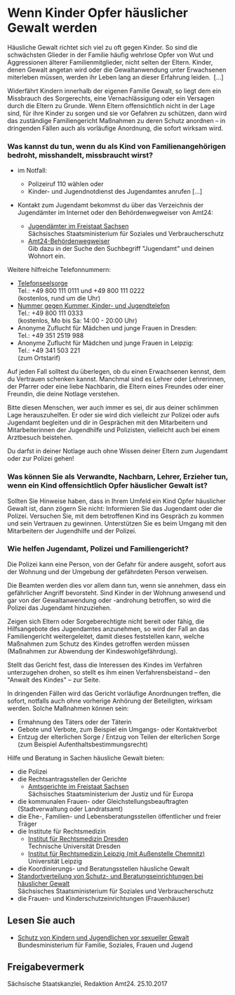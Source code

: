# Wenn Kinder Opfer häuslicher Gewalt werden

Häusliche Gewalt richtet sich viel zu oft gegen Kinder. So sind die schwächsten Glieder in der Familie häufig wehrlose Opfer von Wut und Aggressionen älterer Familienmitglieder, nicht selten der Eltern. Kinder, denen Gewalt angetan wird oder die Gewaltanwendung unter Erwachsenen miterleben müssen, werden ihr Leben lang an dieser Erfahrung leiden. [...]

Widerfährt Kindern innerhalb der eigenen Familie Gewalt, so liegt dem ein Missbrauch des Sorgerechts, eine Vernachlässigung oder ein Versagen durch die Eltern zu Grunde. Wenn Eltern offensichtlich nicht in der Lage sind, für ihre Kinder zu sorgen und sie vor Gefahren zu schützen, dann wird das zuständige Familiengericht Maßnahmen zu deren Schutz anordnen – in dringenden Fällen auch als vorläufige Anordnung, die sofort wirksam wird.

### Was kannst du tun, wenn du als Kind von Familienangehörigen bedroht, misshandelt, missbraucht wirst?

* im Notfall:
  + Polizeiruf 110 wählen oder
  + Kinder- und Jugendnotdienst des Jugendamtes anrufen [...]

* Kontakt zum Jugendamt bekommst du über das Verzeichnis der Jugendämter im Internet oder den Behördenwegweiser von Amt24:
  + [Jugendämter im Freistaat Sachsen](https://www.landesjugendamt.sachsen.de/11324.html "Jugendämter in Sachsen (SMS)")  
     Sächsisches Staatsministerium für Soziales und Verbraucherschutz
  + [Amt24-Behördenwegweiser](https://amt24.sachsen.de/web/guest/trefferliste/-/trefferliste/q-gemeinde/f-organisationseinheit "Amt24 Behördenwegweiser, Gemeinde")  
     Gib dazu in der Suche den Suchbegriff "Jugendamt" und deinen Wohnort ein.

Weitere hilfreiche Telefonnummern:

* [Telefonseelsorge](https://www.telefonseelsorge.de/ "Website der Telefonseelsorge Sachsen")  
   Tel.: +49 800 111 0111 und +49 800 111 0222  
   (kostenlos, rund um die Uhr)
* [Nummer gegen Kummer, Kinder- und Jugendtelefon](https://www.nummergegenkummer.de/kinder-und-jugendtelefon.html "Nummer gegen Kummer e. V.: Kinder- und Jugendtelefon")  
   Tel.: +49 800 111 0333  
   (kostenlos, Mo bis Sa: 14:00 - 20:00 Uhr)
* Anonyme Zuflucht für Mädchen und junge Frauen in Dresden:  
   Tel.: +49 351 2519 988
* Anonyme Zuflucht für Mädchen und junge Frauen in Leipzig:  
   Tel.: +49 341 503 221  
   (zum Ortstarif)

Auf jeden Fall solltest du überlegen, ob du einen Erwachsenen kennst, dem du Vertrauen schenken kannst. Manchmal sind es Lehrer oder Lehrerinnen, der Pfarrer oder eine liebe Nachbarin, die Eltern eines Freundes oder einer Freundin, die deine Notlage verstehen.

Bitte diesen Menschen, wer auch immer es sei, dir aus deiner schlimmen Lage herauszuhelfen. Er oder sie wird dich vielleicht zur Polizei oder aufs Jugendamt begleiten und dir in Gesprächen mit den Mitarbeitern und Mitarbeiterinnen der Jugendhilfe und Polizisten, vielleicht auch bei einem Arztbesuch beistehen.

Du darfst in deiner Notlage auch ohne Wissen deiner Eltern zum Jugendamt oder zur Polizei gehen!

### Was können Sie als Verwandte, Nachbarn, Lehrer, Erzieher tun, wenn ein Kind offensichtlich Opfer häuslicher Gewalt ist?

Sollten Sie Hinweise haben, dass in Ihrem Umfeld ein Kind Opfer häuslicher Gewalt ist, dann zögern Sie nicht: Informieren Sie das Jugendamt oder die Polizei. Versuchen Sie, mit dem betroffenen Kind ins Gespräch zu kommen und sein Vertrauen zu gewinnen. Unterstützen Sie es beim Umgang mit den Mitarbeitern der Jugendhilfe und der Polizei.

### Wie helfen Jugendamt, Polizei und Familiengericht?

Die Polizei kann eine Person, von der Gefahr für andere ausgeht, sofort aus der Wohnung und der Umgebung der gefährdeten Person verweisen.

Die Beamten werden dies vor allem dann tun, wenn sie annehmen, dass ein gefährlicher Angriff bevorsteht. Sind Kinder in der Wohnung anwesend und gar von der Gewaltanwendung oder -androhung betroffen, so wird die Polizei das Jugendamt hinzuziehen.

Zeigen sich Eltern oder Sorgeberechtigte nicht bereit oder fähig, die Hilfsangebote des Jugendamtes anzunehmen, so wird der Fall an das Familiengericht weitergeleitet, damit dieses feststellen kann, welche Maßnahmen zum Schutz des Kindes getroffen werden müssen (Maßnahmen zur Abwendung der Kindeswohlgefährdung).

Stellt das Gericht fest, dass die Interessen des Kindes im Verfahren unterzugehen drohen, so stellt es ihm einen Verfahrensbeistand – den "Anwalt des Kindes" – zur Seite.

In dringenden Fällen wird das Gericht vorläufige Anordnungen treffen, die sofort, notfalls auch ohne vorherige Anhörung der Beteiligten, wirksam werden. Solche Maßnahmen können sein:

* Ermahnung des Täters oder der Täterin
* Gebote und Verbote, zum Beispiel ein Umgangs- oder Kontaktverbot
* Entzug der elterlichen Sorge / Entzug von Teilen der elterlichen Sorge (zum Beispiel Aufenthaltsbestimmungsrecht)

Hilfe und Beratung in Sachen häusliche Gewalt bieten:

* die Polizei
* die Rechtsantragsstellen der Gerichte
  + [Amtsgerichte im Freistaat Sachsen](https://www.justiz.sachsen.de/content/ag.htm)  
     Sächsisches Staatsministerium der Justiz und für Europa
* die kommunalen Frauen- oder Gleichstellungsbeauftragten (Stadtverwaltung oder Landratsamt)
* die Ehe-, Familien- und Lebensberatungsstellen öffentlicher und freier Träger
* die Institute für Rechtsmedizin
  + [Institut für Rechtsmedizin Dresden](https://tu-dresden.de/die_tu_dresden/fakultaeten/medizinische_fakultaet/inst/irm/)  
     Technische Universität Dresden
  + [Institut für Rechtsmedizin Leipzig (mit Außenstelle Chemnitz)](http://rechtsmedizin.uni-leipzig.de)  
     Universität Leipzig
* die Koordinierungs- und Beratungsstellen häusliche Gewalt
* [Standortverteilung von Schutz- und Beratungseinrichtungen bei häuslicher Gewalt](https://www.justiz.sachsen.de/download/BF_Schutz-und_Beratungseinrichtungen_Mai2019.pdf "SMS: Karte von Schutz- und Beratungseinrichtungen bei häuslicher Gewalt")  
   Sächsisches Staatsministerium für Soziales und Verbraucherschutz
* die Frauen- und Kinderschutzeinrichtungen (Frauenhäuser)

## Lesen Sie auch

* [Schutz von Kindern und Jugendlichen vor sexueller Gewalt](https://www.bmfsfj.de/bmfsfj/themen/kinder-und-jugend/kinder-und-jugendschutz/schutz-vor-sexueller-gewalt/schutz-von-kindern-und-jugendlichen-vor-sexueller-gewalt/83904?view=DEFAULT)  
  Bundesministerium für Familie, Soziales, Frauen und Jugend

## Freigabevermerk

Sächsische Staatskanzlei, Redaktion Amt24. 25.10.2017
